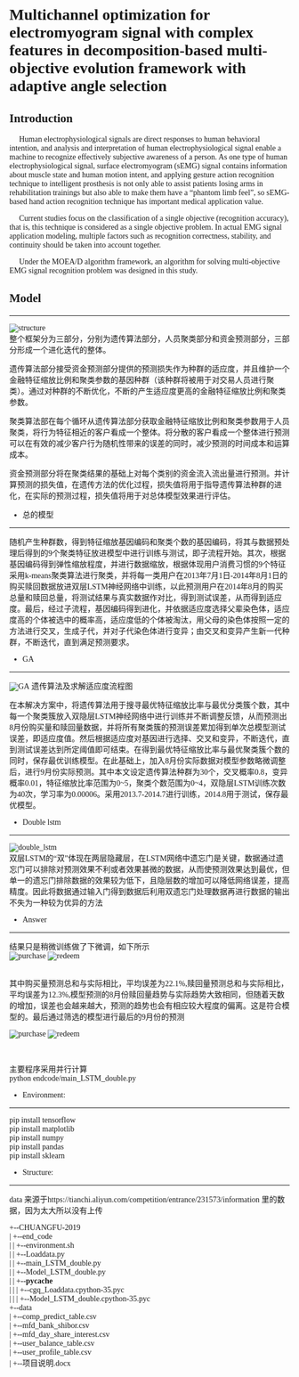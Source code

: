 <font face="Times new Roman">

# Multichannel optimization for electromyogram signal with complex features in decomposition-based multi-objective evolution framework with adaptive angle selection<br>
## Introduction<br>
&emsp; Human electrophysiological signals are direct responses to human behavioral intention, and analysis and interpretation of human electrophysiological signal enable a machine to recognize effectively subjective awareness of a person. As one type of human electrophysiological signal, surface electromyogram (sEMG) signal contains information about muscle state and human motion intent, and applying gesture action recognition technique to intelligent prosthesis is not only able to assist patients losing arms in rehabilitation trainings but also able to make them have a “phantom limb feel”, so sEMG-based hand action recognition technique has important medical application value.<br>

&emsp; Current studies focus on the classification of a single objective (recognition accuracy), that is, this technique is considered as a single objective problem. In actual EMG signal application modeling, multiple factors such as recognition correctness, stability, and continuity should be taken into account together.<br>

&emsp; Under the MOEA/D algorithm framework, an algorithm for solving multi-objective EMG signal recognition problem was designed in this study.

## Model<br>
-------------







![structure](https://github.com/cgq45120/Tianchi-small-demo-solve-big-data-of-purchase-and-redeem-for-YuEbao/blob/master/end_code/picture/structure_of_tianchi_data.png)
<br>
整个框架分为三部分，分别为遗传算法部分，人员聚类部分和资金预测部分，三部分形成一个进化迭代的整体。<br>

遗传算法部分接受资金预测部分提供的预测损失作为种群的适应度，并且维护一个金融特征缩放比例和聚类参数的基因种群（该种群将被用于对交易人员进行聚类）。通过对种群的不断优化，不断的产生适应度更高的金融特征缩放比例和聚类参数。<br>

聚类算法部在每个循环从遗传算法部分获取金融特征缩放比例和聚类参数用于人员聚类，将行为特征相近的客户看成一个整体。将分散的客户看成一个整体进行预测可以在有效的减少客户行为随机性带来的误差的同时，减少预测的时间成本和运算成本。<br>

资金预测部分将在聚类结果的基础上对每个类别的资金流入流出量进行预测。并计算预测的损失值，在遗传方法的优化过程，损失值将用于指导遗传算法种群的进化，在实际的预测过程，损失值将用于对总体模型效果进行评估。<br>

* 总的模型<br>
-------------
随机产生种群数，得到特征缩放基因编码和聚类个数的基因编码，将其与数据预处理后得到的9个聚类特征放进模型中进行训练与测试，即子流程开始。其次，根据基因编码得到弹性缩放程度，并进行数据缩放，根据体现用户消费习惯的9个特征采用k-means聚类算法进行聚类，并将每一类用户在2013年7月1日-2014年8月1日的购买赎回数据放进双层LSTM神经网络中训练，以此预测用户在2014年8月的购买总量和赎回总量，将测试结果与真实数据作对比，得到测试误差，从而得到适应度。最后，经过子流程，基因编码得到进化，并依据适应度选择父辈染色体，适应度高的个体被选中的概率高，适应度低的个体被淘汰，用父母的染色体按照一定的方法进行交叉，生成子代，并对子代染色体进行变异；由交叉和变异产生新一代种群，不断迭代，直到满足预测要求。<br>

* GA<br>
-------------
![GA](https://github.com/cgq45120/Tianchi-small-demo-solve-big-data-of-purchase-and-redeem-for-YuEbao/blob/master/end_code/picture/GA_structure.png)
遗传算法及求解适应度流程图<br>

在本解决方案中，将遗传算法用于搜寻最优特征缩放比率与最优分类簇个数，其中每一个聚类簇放入双隐层LSTM神经网络中进行训练并不断调整反馈，从而预测出8月份购买量和赎回量数据，并将所有聚类簇的预测误差累加得到单次总模型测试误差，即适应度值。然后根据适应度对基因进行选择、交叉和变异，不断迭代，直到测试误差达到所定阈值即可结束。在得到最优特征缩放比率与最优聚类簇个数的同时，保存最优训练模型。在此基础上，加入8月份实际数据对模型参数略微调整后，进行9月份实际预测。其中本文设定遗传算法种群为30个，交叉概率0.8，变异概率0.01，特征缩放比率范围为0~5，聚类个数范围为0~4，双隐层LSTM训练次数为40次，学习率为0.00006。采用2013.7-2014.7进行训练，2014.8用于测试，保存最优模型。<br>

* Double lstm<br>
-----------------
![double_lstm](https://github.com/cgq45120/Tianchi-small-demo-solve-big-data-of-purchase-and-redeem-for-YuEbao/blob/master/end_code/picture/double_lstm.png)
<br>
双层LSTM的“双”体现在两层隐藏层，在LSTM网络中遗忘门是关键，数据通过遗忘门可以排除对预测效果不利或者效果甚微的数据，从而使预测效果达到最优，但单一的遗忘门排除数据的效果较为低下，且隐层数的增加可以降低网络误差，提高精度。因此将数据通过输入门得到数据后利用双遗忘门处理数据再进行数据的输出不失为一种较为优异的方法<br>

* Answer<br>
----------------

结果只是稍微训练做了下微调，如下所示<br>
![purchase](https://github.com/cgq45120/Tianchi-small-demo-solve-big-data-of-purchase-and-redeem-for-YuEbao/blob/master/end_code/picture/purchase.png)
![redeem](https://github.com/cgq45120/Tianchi-small-demo-solve-big-data-of-purchase-and-redeem-for-YuEbao/blob/master/end_code/picture/redeem.png)

<br>
其中购买量预测总和与实际相比，平均误差为22.1%,赎回量预测总和与实际相比，平均误差为12.3%,模型预测的8月份赎回量趋势与实际趋势大致相同，但随着天数的增加，误差也会越来越大，预测的趋势也会有相应较大程度的偏离。这是符合模型的。最后通过筛选的模型进行最后的9月份的预测<br>

![purchase](https://github.com/cgq45120/Tianchi-small-demo-solve-big-data-of-purchase-and-redeem-for-YuEbao/blob/master/end_code/picture/purchase_for_predict.png)
![redeem](https://github.com/cgq45120/Tianchi-small-demo-solve-big-data-of-purchase-and-redeem-for-YuEbao/blob/master/end_code/picture/redeem_for_predict.png)

<br>

主要程序采用并行计算<br>
python endcode/main_LSTM_double.py

* Environment:<br>
---------------
pip install tensorflow<br>
pip install matplotlib<br>
pip install numpy <br>
pip install pandas <br>
pip install sklearn<br>

* Structure:<br>
---------------
data 来源于https://tianchi.aliyun.com/competition/entrance/231573/information 里的数据，因为太大所以没有上传<br>


+--CHUANGFU-2019<br>
|      +--end_code<br>
|      |      +--environment.sh<br>
|      |      +--Loaddata.py<br>
|      |      +--main_LSTM_double.py<br>
|      |      +--Model_LSTM_double.py<br>
|      |      +--__pycache__<br>
|      |      |      +--cgq_Loaddata.cpython-35.pyc<br>
|      |      |      +--Model_LSTM_double.cpython-35.pyc<br>
+--data<br>
|      +--comp_predict_table.csv<br>
|      +--mfd_bank_shibor.csv<br>
|      +--mfd_day_share_interest.csv<br>
|      +--user_balance_table.csv<br>
|      +--user_profile_table.csv<br>
|      +--项目说明.docx<br>
